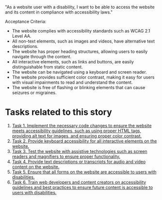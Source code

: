 "As a website user with a disability, I want to be able to access the website and its content in compliance with 
accessibility laws."

Acceptance Criteria:

* The website complies with accessibility standards such as WCAG 2.1 Level AA.
* All non-text elements, such as images and videos, have alternative text descriptions.
* The website has proper heading structures, allowing users to easily navigate through the content.
* All interactive elements, such as links and buttons, are easily distinguishable from static content.
* The website can be navigated using a keyboard and screen reader.
* The website provides sufficient color contrast, making it easy for users with visual impairments to read and understand the content.
* The website is free of flashing or blinking elements that can cause seizures or migraines.


# Tasks related to this story
1. [Task 1. Implement the necessary code changes to ensure the website meets accessibility guidelines, such as using 
proper HTML tags, providing alt text for images, and ensuring proper color contrast.](tasks/task_3.2.5.1.md)
2. [Task 2. Provide keyboard accessibility for all interactive elements on the website.](tasks/task_3.2.5.2.md)
3. [Task 3. Test the website with assistive technologies such as screen readers and magnifiers to ensure proper 
functionality.](tasks/task_3.2.5.3.md)
4. [Task 4. Provide text descriptions or transcripts for audio and video content on the website.](tasks/task_3.2.5.4.md)
5. [Task 5. Ensure that all forms on the website are accessible to users with disabilities.](tasks/task_3.2.5.5.md)
6. [Task 6. Train web developers and content creators on accessibility guidelines and best practices to ensure future 
content is accessible to users with disabilities.](tasks/task_3.2.5.6.md)


